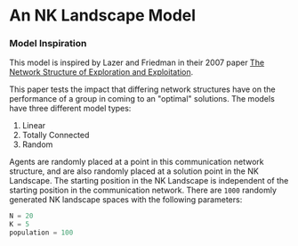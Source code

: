 # An NK Landscape Model

### Model Inspiration
This model is inspired by Lazer and Friedman in their 2007 paper [The Network Structure of Exploration and Exploitation](https://doi.org/10.2189/asqu.52.4.667).

This paper tests the impact that differing network structures have on the performance of a group in coming to an "optimal" solutions. The models have three different model types:
1. Linear 
2. Totally Connected
3. Random

Agents are randomly placed at a point in this communication network structure, and are also randomly placed at a solution point in the NK Landscape. The starting position in the NK Landscape is independent of the starting position in the communication network. There are `1000` randomly generated NK landscape spaces with the following parameters:
```python
N = 20
K = 5
population = 100
```

